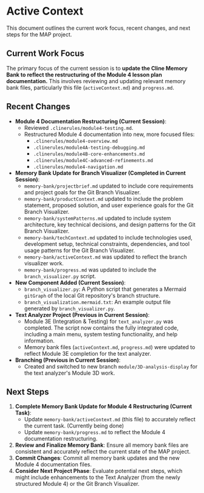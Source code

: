 # Active Context

This document outlines the current work focus, recent changes, and next steps for the MAP project.

## Current Work Focus

The primary focus of the current session is to **update the Cline Memory Bank to reflect the restructuring of the Module 4 lesson plan documentation.** This involves reviewing and updating relevant memory bank files, particularly this file (`activeContext.md`) and `progress.md`.

## Recent Changes

*   **Module 4 Documentation Restructuring (Current Session)**:
    *   Reviewed `.clinerules/module4-testing.md`.
    *   Restructured Module 4 documentation into new, more focused files:
        *   `.clinerules/module4-overview.md`
        *   `.clinerules/module4A-testing-debugging.md`
        *   `.clinerules/module4B-core-enhancements.md`
        *   `.clinerules/module4C-advanced-refinements.md`
        *   `.clinerules/module4-navigation.md`
*   **Memory Bank Update for Branch Visualizer (Completed in Current Session)**:
    *   `memory-bank/projectbrief.md` updated to include core requirements and project goals for the Git Branch Visualizer.
    *   `memory-bank/productContext.md` updated to include the problem statement, proposed solution, and user experience goals for the Git Branch Visualizer.
    *   `memory-bank/systemPatterns.md` updated to include system architecture, key technical decisions, and design patterns for the Git Branch Visualizer.
    *   `memory-bank/techContext.md` updated to include technologies used, development setup, technical constraints, dependencies, and tool usage patterns for the Git Branch Visualizer.
    *   `memory-bank/activeContext.md` was updated to reflect the branch visualizer work.
    *   `memory-bank/progress.md` was updated to include the `branch_visualizer.py` script.
*   **New Component Added (Current Session)**:
    *   `branch_visualizer.py`: A Python script that generates a Mermaid `gitGraph` of the local Git repository's branch structure.
    *   `branch_visualization.mermaid.txt`: An example output file generated by `branch_visualizer.py`.
*   **Text Analyzer Project (Previous in Current Session)**:
    *   Module 3E (Integration & Testing) for `text_analyzer.py` was completed. The script now contains the fully integrated code, including a main menu, system testing functionality, and help information.
    *   Memory bank files (`activeContext.md`, `progress.md`) were updated to reflect Module 3E completion for the text analyzer.
*   **Branching (Previous in Current Session)**:
    *   Created and switched to new branch `module/3D-analysis-display` for the text analyzer's Module 3D work.

## Next Steps

1.  **Complete Memory Bank Update for Module 4 Restructuring (Current Task)**:
    *   Update `memory-bank/activeContext.md` (this file) to accurately reflect the current task. (Currently being done)
    *   Update `memory-bank/progress.md` to reflect the Module 4 documentation restructuring.
2.  **Review and Finalize Memory Bank**: Ensure all memory bank files are consistent and accurately reflect the current state of the MAP project.
3.  **Commit Changes**: Commit all memory bank updates and the new Module 4 documentation files.
4.  **Consider Next Project Phase**: Evaluate potential next steps, which might include enhancements to the Text Analyzer (from the newly structured Module 4) or the Git Branch Visualizer.
